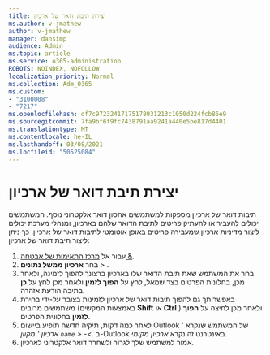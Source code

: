 ```yaml
---
title: יצירת תיבת דואר של ארכיון
ms.author: v-jmathew
author: v-jmathew
manager: dansimp
audience: Admin
ms.topic: article
ms.service: o365-administration
ROBOTS: NOINDEX, NOFOLLOW
localization_priority: Normal
ms.collection: Adm_O365
ms.custom:
- "3100008"
- "7217"
ms.openlocfilehash: df7c97232417175178031213c1050d224fcb86e9
ms.sourcegitcommit: 7fa9bf6f9fc7438791aa9241a440e5be817d4401
ms.translationtype: MT
ms.contentlocale: he-IL
ms.lasthandoff: 03/08/2021
ms.locfileid: "50525084"
---
```

# <a name="create-an-archive-mailbox"></a>יצירת תיבת דואר של ארכיון

תיבות דואר של ארכיון מספקות למשתמשים אחסון דואר אלקטרוני נוסף. המשתמשים יכולים להעביר או להעתיק פריטים לתיבת הדואר שלהם בארכיון, ומנהלי מערכת יכולים ליצור מדיניות ארכיון שמעבירה פריטים באופן אוטומטי לתיבות דואר של ארכיון. כך ניתן ליצור תיבת דואר של ארכיון:

1. עבור אל [מרכז התאימות של אבטחה &]( https://go.microsoft.com/fwlink/p/?linkid=2077143).
2. בחר **ארכיון ממשל נתונים**  >  .
3. בחר את המשתמש שאת תיבת הדואר שלו בארכיון ברצונך להפוך לזמינה, ולאחר מכן, בחלונית הפרטים בצד שמאל, לחץ על **הפוך לזמין** ולאחר מכן לחץ על **כן** בתיבה הודעת אזהרה.
4. באפשרותך גם להפוך תיבות דואר של ארכיון לזמינות בצובר על-ידי בחירת משתמשים מרובים (באמצעות המקשים **Shift** או **Ctrl** ) ולאחר מכן לחיצה על **הפוך לזמין** בחלונית הפרטים.
5. לאחר כמה דקות, תיקיה חדשה תופיע ביישום Outlook של המשתמש שנקרא ' *ארכיון ' מקוון `name` > -<*. ב-Outlook באינטרנט זה נקרא *ארכיון מקומי*.
6. אמור למשתמש שלך לגרור ולשחרר דואר אלקטרוני לארכיון.
